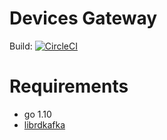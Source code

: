 Devices Gateway
===============

Build: [![CircleCI](https://circleci.com/bb/challengerdevs/tcpgateway.svg?style=svg)](https://circleci.com/bb/challengerdevs/gpsdriver)

# Requirements

- go 1.10
- [librdkafka](https://github.com/edenhill/librdkafka)